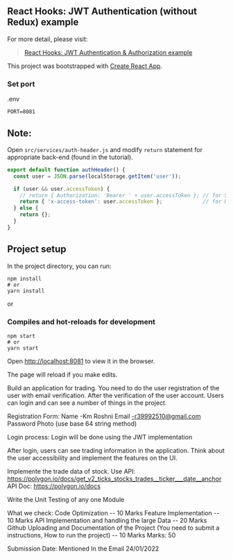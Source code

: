## React Hooks: JWT Authentication (without Redux) example

For more detail, please visit:

> [React Hooks: JWT Authentication & Authorization example](https://bezkoder.com/react-hooks-jwt-auth/)

This project was bootstrapped with [Create React App](https://github.com/facebook/create-react-app).

### Set port
.env
```
PORT=8081
```

## Note:
Open `src/services/auth-header.js` and modify `return` statement for appropriate back-end (found in the tutorial).

```js
export default function authHeader() {
  const user = JSON.parse(localStorage.getItem('user'));

  if (user && user.accessToken) {
    // return { Authorization: 'Bearer ' + user.accessToken }; // for Spring Boot back-end
    return { 'x-access-token': user.accessToken };             // for Node.js Express back-end
  } else {
    return {};
  }
}
```

## Project setup

In the project directory, you can run:

```
npm install
# or
yarn install
```

or

### Compiles and hot-reloads for development

```
npm start
# or
yarn start
```

Open [http://localhost:8081](http://localhost:8081) to view it in the browser.

The page will reload if you make edits.














Build an application for trading. You need to do the user registration of the user with email verification. After the verification of the user account. Users can login and can see a number of things in the project.

Registration Form:
Name -Km Roshni
Email -r39992510@gmail.com
Password
Photo (use base 64 string method)

Login process:
Login will be done using the JWT implementation


After login, users can see trading information in the application. Think about the user accessibility and implement the features on the UI.

Implemente the trade data of stock.
Use API: https://polygon.io/docs/get_v2_ticks_stocks_trades__ticker___date__anchor
API Doc: https://polygon.io/docs

Write the Unit Testing of any one Module

What we check:
Code Optimization  -- 10 Marks
Feature Implementation -- 10 Marks
API Implementation and handling the large Data -- 20 Marks
Github Uploading and Documentation of the Project (You need to submit a instructions, How to run the project) -- 10 Marks
Marks: 50 
 
Submission Date: Mentioned In the Email
24/01/2022

